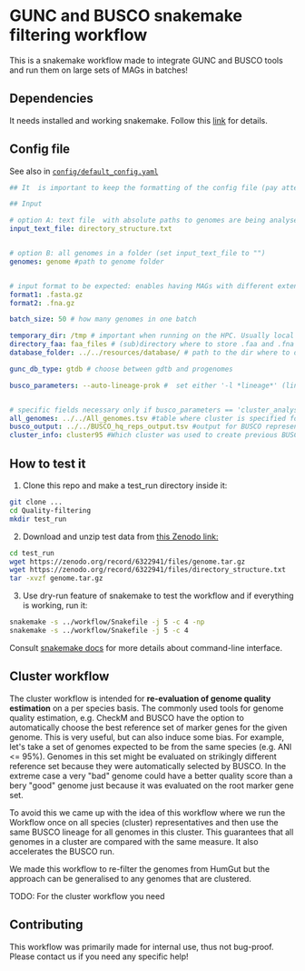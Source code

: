# GUNC and BUSCO snakemake filtering workflow

This is a snakemake workflow made to integrate GUNC and BUSCO tools and run them on large sets of MAGs in batches!


## Dependencies
It needs installed and working snakemake. Follow this [link](https://snakemake.readthedocs.io/en/stable/getting_started/installation.html) for details.

## Config file

See also in [`config/default_config.yaml`](config/default_config.yaml)
```yaml
## It  is important to keep the formatting of the config file (pay attention to two spaces at the beginning of every row!).

## Input

# option A: text file  with absolute paths to genomes are being analysed one per line 
input_text_file: directory_structure.txt


# option B: all genomes in a folder (set input_text_file to "")
genomes: genome #path to genome folder


# input format to be expected: enables having MAGs with different extensions (zipped or unzipped, .fasta/.fna, gff, anything that goes trough any2fasta)
format1: .fasta.gz
format2: .fna.gz

batch_size: 50 # how many genomes in one batch

temporary_dir: /tmp # important when running on the HPC. Usually local scratch storage that has high I/O speeds
directory_faa: faa_files # (sub)directory where to store .faa and .fna output of the Prodigal tool
database_folder: ../../resources/database/ # path to the dir where to download both GUNC and BUSCO databases

gunc_db_type: gtdb # choose between gdtb and progenomes

busco_parameters: --auto-lineage-prok #  set either '-l *lineage*' (lineage = official lineage from BUSCO docs), --auto-lineage-prok or cluster analysis (see below)


# specific fields necessary only if busco_parameters == 'cluster_analysis'
all_genomes: ../../All_genomes.tsv #table where cluster is specified for every genome in genomes/ dir
busco_output: ../../BUSCO_hq_reps_output.tsv #output for BUSCO representative run
cluster_info: cluster95 #Which cluster was used to create previous BUSCO output
```




## How to test it
1) Clone this repo and make a test_run directory inside it:
```bash
git clone ...
cd Quality-filtering
mkdir test_run
```
2) Download and unzip test data from [this Zenodo link:](https://zenodo.org/record/6322941)
```bash
cd test_run
wget https://zenodo.org/record/6322941/files/genome.tar.gz
wget https://zenodo.org/record/6322941/files/directory_structure.txt
tar -xvzf genome.tar.gz
```
3) Use dry-run feature of snakemake to test the workflow and if everything is working, run it:
```bash
snakemake -s ../workflow/Snakefile -j 5 -c 4 -np
snakemake -s ../workflow/Snakefile -j 5 -c 4
```
Consult [snakemake docs](https://snakemake.readthedocs.io/en/stable/executing/cli.html) for more details about command-line interface.

## Cluster workflow

The cluster workflow is intended for **re-evaluation of genome quality estimation** on a per species basis. The commonly used tools for genome quality estimation, e.g. CheckM and BUSCO have the option to automatically choose the best reference set of marker genes for the given genome. This is very useful, but can also induce some bias. For example, let's take a set of genomes expected to be from the same species (e.g. ANI <= 95%). Genomes in this set might be evaluated on strikingly different reference set because they were automatically selected by BUSCO. In the extreme case a very "bad" genome could have a better quality score than a bery "good" genome just because it was evaluated on the root marker gene set. 

To avoid this we came up with the idea of this workflow where we run the Workflow once on all species (cluster) representatives and then use the same BUSCO lineage for all genomes in this cluster. This guarantees that all genomes in a cluster are compared with the same measure. It also accelerates the BUSCO run.

We made this workflow to re-filter the genomes from HumGut but the approach can be generalised to any genomes that are clustered. 

TODO: For the cluster workflow you need 







## Contributing
This workflow was primarily made for internal use, thus not bug-proof. Please contact us if you need any specific help!
